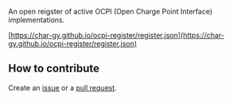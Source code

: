 An open reigster of active OCPI (Open Charge Point Interface) implementations.

[https://char-gy.github.io/ocpi-register/register.json](https://char-gy.github.io/ocpi-register/register.json)

## How to contribute

Create an [issue](https://github.com/char-gy/ocpi-register/issues) or a [pull request](https://github.com/char-gy/ocpi-register/pulls).
